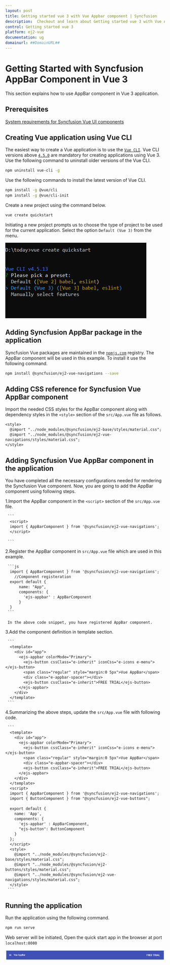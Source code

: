 ```yaml
---
layout: post
title: Getting started vue 3 with Vue Appbar component | Syncfusion
description:  Checkout and learn about Getting started vue 3 with Vue Appbar component of Syncfusion Essential JS 2 and more details.
control: Getting started vue 3 
platform: ej2-vue
documentation: ug
domainurl: ##DomainURL##
---
```


# Getting Started with Syncfusion AppBar Component in Vue 3

This section explains how to use AppBar component in Vue 3 application.

## Prerequisites

[System requirements for Syncfusion Vue UI components](https://ej2.syncfusion.com/vue/documentation/system-requirements/)

## Creating Vue application using Vue CLI

The easiest way to create a Vue application is to use the [`Vue CLI`](https://github.com/vuejs/vue-cli). Vue CLI versions above [`4.5.0`](https://v3.vuejs.org/guide/migration/introduction.html#vue-cli) are mandatory for creating applications using Vue 3. Use the following command to uninstall older versions of the Vue CLI.

```bash
npm uninstall vue-cli -g

```

Use the following commands to install the latest version of Vue CLI.

```bash
npm install -g @vue/cli
npm install -g @vue/cli-init
```

Create a new project using the command below.

```bash
vue create quickstart

```

Initiating a new project prompts us to choose the type of project to be used for the current application. Select the option `Default (Vue 3)` from the menu.

![Reference](./images/vue3-terminal.png)

## Adding Syncfusion AppBar package in the application

 Syncfusion Vue packages are maintained in the [`npmjs.com`](https://www.npmjs.com/~syncfusionorg) registry. The AppBar component will be used in this example. To install it use the following command.

```bash
npm install @syncfusion/ej2-vue-navigations --save
```

## Adding CSS reference for Syncfusion Vue AppBar component

Import the needed CSS styles for the AppBar component along with dependency styles in the `<style>` section of the `src/App.vue` file as follows.

```
<style>
  @import "../node_modules/@syncfusion/ej2-base/styles/material.css";
  @import "../node_modules/@syncfusion/ej2-vue-navigations/styles/material.css";
</style>
```

## Adding Syncfusion Vue AppBar component in the application

You have completed all the necessary configurations needed for rendering the Syncfusion Vue component. Now, you are going to add the AppBar component using following steps.

  1.Import the AppBar component in the `<script>` section of the `src/App.vue` file.

     ```
      <script>
      import { AppBarComponent } from '@syncfusion/ej2-vue-navigations';
      </script>

     ```
  2.Register the AppBar component in `src/App.vue` file which are used in this example.

     ```js
      import { AppBarComponent } from '@syncfusion/ej2-vue-navigations';
        //Component registeration
      export default {
          name: "App",
          components: {
            'ejs-appbar' : AppBarComponent
          }
      }
     ```

     In the above code snippet, you have registered AppBar component.

  3.Add the component definition in template section.

     ```
      <template>
        <div id="app">
          <ejs-appbar colorMode="Primary">
            <ejs-button cssClass="e-inherit" iconCss="e-icons e-menu"></ejs-button>
            <span class="regular" style="margin:0 5px">Vue AppBar</span>
            <div class="e-appbar-spacer"></div>
            <ejs-button cssClass="e-inherit">FREE TRIAL</ejs-button>
          </ejs-appbar>
        </div>
      </template>
     ```
  4.Summarizing the above steps, update the `src/App.vue` file with following code.
  
     ```
      <template>
        <div id="app">
          <ejs-appbar colorMode="Primary">
            <ejs-button cssClass="e-inherit" iconCss="e-icons e-menu"></ejs-button>
            <span class="regular" style="margin:0 5px">Vue AppBar</span>
            <div class="e-appbar-spacer"></div>
            <ejs-button cssClass="e-inherit">FREE TRIAL</ejs-button>
          </ejs-appbar>
        </div>
      </template>
      <script>
      import { AppBarComponent } from '@syncfusion/ej2-vue-navigations';
      import { ButtonComponent } from "@syncfusion/ej2-vue-buttons";

      export default {
        name: 'App',
        components: {
          'ejs-appbar' : AppBarComponent,
          "ejs-button": ButtonComponent
        }
      };
      </script>
      <style>
        @import "../node_modules/@syncfusion/ej2-base/styles/material.css";
        @import "../node_modules/@syncfusion/ej2-buttons/styles/material.css";
        @import "../node_modules/@syncfusion/ej2-vue-navigations/styles/material.css";
      </style>
     ```

## Running the application

Run the application using the following command.

```bash
npm run serve
```

Web server will be initiated, Open the quick start app in the browser at port `localhost:8080`

![Output](./images/appbar.png)
